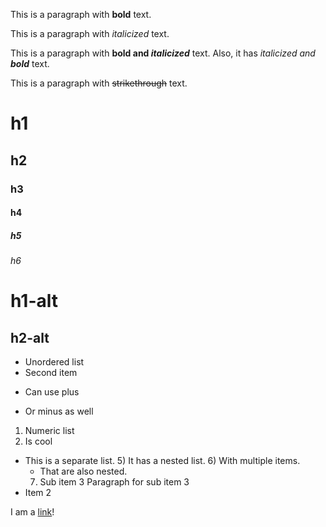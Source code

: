 This is a paragraph with **bold** text.

This is a paragraph with _italicized_ text.

This is a paragraph with __bold and *italicized*__ text. Also, it has _italicized and **bold**_ text.

This is a paragraph with ~~strikethrough~~ text.

# h1

## h2

### h3

#### h4

##### h5

###### h6

h1-alt
======

h2-alt
------

* Unordered list
* Second item
+ Can use plus
- Or minus as well

1. Numeric list
2. Is cool

* This is a separate list.
  5) It has a nested list.
  6) With multiple items.
    * That are also nested.
  7) Sub item 3
    Paragraph for sub item 3
* Item 2

I am a [link](https://auroratide.com)!